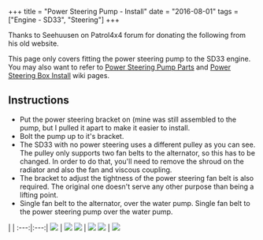 +++
title = "Power Steering Pump - Install"
date = "2016-08-01"
tags = ["Engine - SD33", "Steering"]
+++

Thanks to Seehuusen on Patrol4x4 forum for donating the following from his old website.

This page only covers fitting the power steering pump to the SD33 engine. You may also want to refer to [Power Steering Pump Parts][Wiki: pump parts] and [Power Steering Box Install][Wiki: box install] wiki pages.

## Instructions

*   Put the power steering bracket on (mine was still assembled to the pump, but I pulled it apart to make it easier to install.
*   Bolt the pump up to it's bracket.
*   The SD33 with no power steering uses a different pulley as you can see. The pulley only supports two fan belts to the alternator, so this has to be changed. In order to do that, you'll need to remove the shroud on the radiator and also the fan and viscous coupling.
*   The bracket to adjust the tightness of the power steering fan belt is also required. The original one doesn't serve any other purpose than being a lifting point.
*   Single fan belt to the alternator, over the water pump. Single fan belt to the power steering pump over the water pump.

   |   |
:---:|:---:|
[![][Image: pump 1]][Image: pump 1] | [![][Image: pump 2]][Image: pump 2]
[![][Image: pump 3]][Image: pump 3] | [![][Image: pump 4]][Image: pump 4]
[![][Image: pump 5]][Image: pump 5] | [![][Image: pump 6]][Image: pump 6]

[Image: pump 1]: /wiki/engine-sd33/power-steering-pump-install/sd33-power-steer-01.jpg
[Image: pump 2]: /wiki/engine-sd33/power-steering-pump-install/sd33-power-steer-02.jpg
[Image: pump 3]: /wiki/engine-sd33/power-steering-pump-install/sd33-power-steer-03.jpg
[Image: pump 4]: /wiki/engine-sd33/power-steering-pump-install/sd33-power-steer-04.jpg
[Image: pump 5]: /wiki/engine-sd33/power-steering-pump-install/sd33-power-steer-05.jpg
[Image: pump 6]: /wiki/engine-sd33/power-steering-pump-install/sd33-power-steer-06.jpg

[Wiki: pump parts]: /wiki/engine-sd33/power-steering-pump-parts
[Wiki: box install]: /wiki/steering/power-steering-box-install
